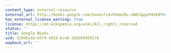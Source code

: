 ```yaml
---
content_type: external-resource
external_url: http://books.google.com/books?id=F6mmsRu-xNAC&pg=PA1697#v=onepage
has_external_license_warning: true
license: https://en.wikipedia.org/wiki/All_rights_reserved
status: ''
title: Google Books
uid: 526d5a1b-b574-4919-bce8-5d2bb5459174
wayback_url: ''
---
```

